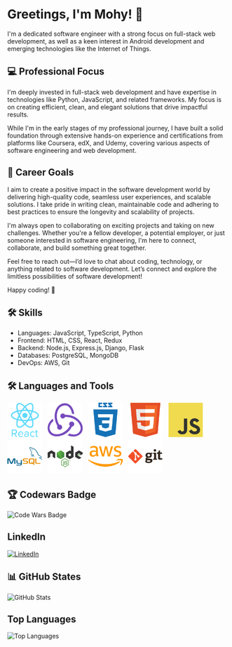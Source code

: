 
# Greetings, I'm Mohy! :wave:

I'm a dedicated software engineer with a strong focus on full-stack web development, as well as a keen interest in Android development and emerging technologies like the Internet of Things.

## 💻 Professional Focus

I'm deeply invested in full-stack web development and have expertise in technologies like Python, JavaScript, and related frameworks. My focus is on creating efficient, clean, and elegant solutions that drive impactful results.

While I'm in the early stages of my professional journey, I have built a solid foundation through extensive hands-on experience and certifications from platforms like Coursera, edX, and Udemy, covering various aspects of software engineering and web development.

## 🌟 Career Goals

I aim to create a positive impact in the software development world by delivering high-quality code, seamless user experiences, and scalable solutions. I take pride in writing clean, maintainable code and adhering to best practices to ensure the longevity and scalability of projects.

I'm always open to collaborating on exciting projects and taking on new challenges. Whether you're a fellow developer, a potential employer, or just someone interested in software engineering, I'm here to connect, collaborate, and build something great together.

Feel free to reach out—I’d love to chat about coding, technology, or anything related to software development. Let’s connect and explore the limitless possibilities of software development!

Happy coding! 🚀

##  :hammer_and_wrench: Skills

- Languages: JavaScript, TypeScript, Python
- Frontend: HTML, CSS, React, Redux
- Backend: Node.js, Express.js, Django, Flask
- Databases: PostgreSQL, MongoDB
- DevOps: AWS, Git

## :hammer_and_wrench: Languages and Tools

<img src="https://github.com/devicons/devicon/blob/master/icons/react/react-original-wordmark.svg" alt="React" width="80" height="80" /> &nbsp;
<img src="https://github.com/devicons/devicon/blob/master/icons/redux/redux-original.svg" alt="Redux" width="80" height="80" /> &nbsp;
<img src="https://github.com/devicons/devicon/blob/master/icons/css3/css3-plain-wordmark.svg" alt="CSS3" width="80" height="80" /> &nbsp;
<img src="https://github.com/devicons/devicon/blob/master/icons/html5/html5-original.svg" alt="HTML5" width="80" height="80" /> &nbsp;
<img src="https://github.com/devicons/devicon/blob/master/icons/javascript/javascript-original.svg" alt="JavaScript" width="80" height="80" /> &nbsp;
<img src="https://github.com/devicons/devicon/blob/master/icons/mysql/mysql-original-wordmark.svg" alt="MySQL" width="80" height="80" /> &nbsp;
<img src="https://github.com/devicons/devicon/blob/master/icons/nodejs/nodejs-original-wordmark.svg" alt="NodeJS" width="80" height="80" /> &nbsp;
<img src="https://github.com/devicons/devicon/blob/master/icons/amazonwebservices/amazonwebservices-plain-wordmark.svg" alt="AWS" width="80" height="80" /> &nbsp;
<img src="https://github.com/devicons/devicon/blob/master/icons/git/git-original-wordmark.svg" alt="Git" width="80" height="80" /> &nbsp;


## :trophy: Codewars Badge

![Code Wars Badge](https://www.codewars.com/users/mohyswe/badges/large)

## LinkedIn

[<img src="https://www.logo.wine/a/logo/LinkedIn/LinkedIn-Icon-Logo.wine.svg" alt="LinkedIn" height="40">](https://www.linkedin.com/in/MohySwe)
&nbsp; &nbsp; &nbsp; &nbsp; 

## 📊 GitHub States

![GitHub Stats](https://github-readme-stats.vercel.app/api?username=Mohyswe&show_icons=true)

## Top Languages
![Top Languages](https://github-readme-stats.vercel.app/api/top-langs/?username=Mohyswe)
